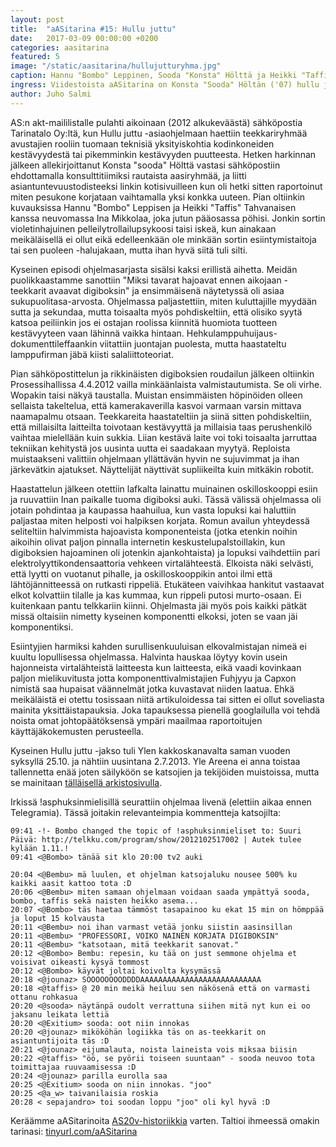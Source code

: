 ```yaml
---
layout: post
title:  "aASitarina #15: Hullu juttu"
date:   2017-03-09 00:00:00 +0200
categories: aasitarina
featured: 5
image: "/static/aasitarina/hullujutturyhma.jpg"
caption: Hannu "Bombo" Leppinen, Sooda "Konsta" Hölttä ja Heikki "Taffis" Tahvanainen pääsivät telkkariin
ingress: Viidestoista aASitarina on Konsta "Sooda" Höltän ('07) hullu juttu.
author: Juho Salmi
---
```


AS:n akt-maililistalle pulahti aikoinaan (2012 alkukeväästä) sähköpostia Tarinatalo Oy:ltä, kun Hullu juttu -asiaohjelmaan haettiin teekkariryhmää avustajien rooliin tuomaan teknisiä yksityiskohtia kodinkoneiden kestävyydestä tai pikemminkin kestävyyden puutteesta. Hetken harkinnan jälkeen allekirjoittanut Konsta "sooda" Hölttä vastasi sähköpostiin ehdottamalla konsulttitiimiksi rautaista aasiryhmää, ja liitti asiantuntevuustodisteeksi linkin kotisivuilleen kun oli hetki sitten raportoinut miten pesukone korjataan vaihtamalla yksi konkka uuteen. Pian oltiinkin kuvauksissa Hannu "Bombo" Leppisen ja Heikki "Taffis" Tahvanaisen kanssa neuvomassa Ina Mikkolaa, joka jutun pääosassa pöhisi. Jonkin sortin violetinhajuinen pelleilytrollailupsykoosi taisi iskeä, kun ainakaan meikäläisellä ei ollut eikä edelleenkään ole minkään sortin esiintymistaitoja tai sen puoleen -halujakaan, mutta ihan hyvä siitä tuli silti.

Kyseinen episodi ohjelmasarjasta sisälsi kaksi erillistä aihetta. Meidän puolikkaastamme sanottiin "Miksi tavarat hajoavat ennen aikojaan - teekkarit avaavat digiboksin" ja ensimmäisenä näytetyssä oli asiaa sukupuolitasa-arvosta. Ohjelmassa paljastettiin, miten kuluttajille myydään sutta ja sekundaa, mutta toisaalta myös pohdiskeltiin, että olisiko syytä katsoa peiliinkin jos ei ostajan roolissa kiinnitä huomiota tuotteen kestävyyteen vaan lähinnä vaikka hintaan. Hehkulamppuhuijaus-dokumenttileffaankin viitattiin juontajan puolesta, mutta haastateltu lamppufirman jäbä kiisti salaliittoteoriat.

Pian sähköpostittelun ja rikkinäisten digiboksien roudailun jälkeen oltiinkin Prosessihallissa 4.4.2012 vailla minkäänlaista valmistautumista. Se oli virhe. Wopakin taisi näkyä taustalla. Muistan ensimmäisten höpinöiden olleen sellaista takeltelua, että kamerakaverilla kasvoi varmaan varsin mittava naamapalmu otsaan. Teekkareita haastateltiin ja siinä sitten pohdiskeltiin, että millaisilta laitteilta toivotaan kestävyyttä ja millaisia taas perushenkilö vaihtaa mielellään kuin sukkia. Liian kestävä laite voi toki toisaalta jarruttaa tekniikan kehitystä jos uusinta uutta ei saadakaan myytyä. Reploista muistaakseni valittiin ohjelmaan yllättävän hyvin ne sujuvimmat ja ihan järkevätkin ajatukset. Näyttelijät näyttivät supliikeilta kuin mitkäkin robotit.

Haastattelun jälkeen otettiin lafkalta lainattu muinainen oskilloskooppi esiin ja ruuvattiin Inan paikalle tuoma digiboksi auki. Tässä välissä ohjelmassa oli jotain pohdintaa ja kaupassa haahuilua, kun vasta lopuksi kai haluttiin paljastaa miten helposti voi halpiksen korjata. Romun availun yhteydessä seliteltiin halvimmista hajoavista komponenteista (jotka etenkin noihin aikoihin olivat paljon pinnalla internetin keskustelupalstoillakin, kun digiboksien hajoaminen oli jotenkin ajankohtaista) ja lopuksi vaihdettiin pari elektrolyyttikondensaattoria vehkeen virtalähteestä. Elkoista näki selvästi, että lyytti on vuotanut pihalle, ja oskilloskooppikin antoi ilmi että lähtöjännitteessä on rutkasti rippeliä. Etukäteen vaivihkaa hankitut vastaavat elkot kolvattiin tilalle ja kas kummaa, kun rippeli putosi murto-osaan. Ei kuitenkaan pantu telkkariin kiinni. Ohjelmasta jäi myös pois kaikki pätkät missä oltaisiin nimetty kyseinen komponentti elkoksi, joten se vaan jäi komponentiksi.

Esiintyjien harmiksi kahden surullisenkuuluisan elkovalmistajan nimeä ei kuultu lopullisessa ohjelmassa. Halvinta hauskaa löytyy kovin usein hajonneista virtalähteistä laitteesta kun laitteesta, eikä vaadi kovinkaan paljon mielikuvitusta jotta komponenttivalmistajien Fuhjyyu ja Capxon nimistä saa hupaisat väännelmät jotka kuvastavat niiden laatua. Ehkä meikäläistä ei otettu tosissaan niitä artikuloidessa tai sitten ei ollut soveliasta mainita yksittäistapauksia. Joka tapauksessa pienellä googlailulla voi tehdä noista omat johtopäätöksensä ympäri maailmaa raportoitujen käyttäjäkokemusten perusteella.

Kyseinen Hullu juttu -jakso tuli Ylen kakkoskanavalta saman vuoden syksyllä 25.10. ja nähtiin uusintana 2.7.2013. Yle Areena ei anna toistaa tallennetta enää joten säilyköön se katsojien ja tekijöiden muistoissa, mutta se mainitaan [tälläisellä arkistosivulla](http://yle.fi/vintti/ohjelmat.yle.fi/hullu_juttu/polyton_arkisto_avoinna_24_7.html).

Irkissä !asphuksinmielisillä seurattiin ohjelmaa livenä (elettiin aikaa ennen Telegramia). Tässä joitakin relevanteimpia kommentteja katsojilta:

    09:41 -!- Bombo changed the topic of !asphuksinmieliset to: Suuri Päivä: http://telkku.com/program/show/2012102517002 | Autek tulee kylään 1.11.!
    09:41 <@Bombo> tänää sit klo 20:00 tv2 auki

    20:04 <@Bembu> mä luulen, et ohjelman katsojaluku nousee 500% ku kaikki aasit kattoo tota :D
    20:06 <@Bembu> miten samaan ohjelmaan voidaan saada ympättyä sooda, bombo, taffis sekä naisten heikko asema...
    20:07 <@Bombo> täs haetaa tämmöst tasapainoo ku ekat 15 min on hömppää ja loput 15 kolvausta
    20:11 <@Bembu> noi ihan varmast vetää jonku siistin aasinsillan
    20:11 <@Bembu> "PROFESSORI, VOIKO NAINEN KORJATA DIGIBOKSIN"
    20:11 <@Bembu> "katsotaan, mitä teekkarit sanovat."
    20:12 <@Bombo> Bembu: repesin, ku tää on just semmone ohjelma et voisivat oikeasti kysyä tommost
    20:12 <@Bombo> käyvät joltai koivolta kysymässä
    20:18 <@jounaz> SOOOOOOOODDDDAAAAAAAAAAAAAAAAAAAAAAAAAAA
    20:18 <@taffis> @ 20 min meikä heiluu sen näkösenä että on varmasti ottanu rohkasua
    20:20 <@sooda> näytänpä oudolt verrattuna siihen mitä nyt kun ei oo jaksanu leikata lettiä
    20:20 <@Exitium> sooda: oot niin innokas
    20:20 <@jounaz> mikököhän logiikka täs on as-teekkarit on asiantuntijoita täs :D
    20:21 <@jounaz> eijumalauta, noista laineista vois miksaa biisin
    20:22 <@taffis> "öö, se pyörii toiseen suuntaan" - sooda neuvoo tota toimittajaa ruuvaamisessa :D
    20:24 <@jounaz> parilla eurolla saa
    20:25 <@Exitium> sooda on niin innokas. "joo"
    20:25 <@a_w> taivanilaisia roskia
    20:28 < sepajandro> toi soodan loppu "joo" oli kyl hyvä :D

Keräämme aASitarinoita [AS20v-historiikkia](https://www.facebook.com/AS20v/) varten. Taltioi ihmeessä omakin tarinasi: [tinyurl.com/aASitarina](http://tinyurl.com/aASitarina)

